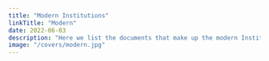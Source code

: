 ```yaml
---
title: "Modern Institutions"
linkTitle: "Modern"
date: 2022-06-03
description: "Here we list the documents that make up the modern Institutions"
image: "/covers/modern.jpg"
---
```

